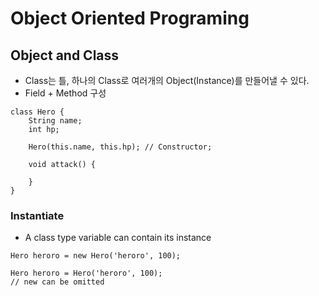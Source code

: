 # Object Oriented Programing

## Object and Class
- Class는 틀, 하나의 Class로 여러개의 Object(Instance)를 만들어낼 수 있다.
- Field + Method 구성
```
class Hero {
    String name;
    int hp;

    Hero(this.name, this.hp); // Constructor;

    void attack() {
        
    }
}
```

### Instantiate
- A class type variable can contain its instance
```
Hero heroro = new Hero('heroro', 100);

Hero heroro = Hero('heroro', 100);
// new can be omitted
```